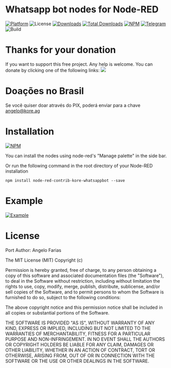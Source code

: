 # Whatsapp bot nodes for Node-RED
[![Platform](https://img.shields.io/badge/platform-Node--RED-red)](https://nodered.org)
![License](https://img.shields.io/github/license/riccefarias/node-red-contrib-kore-whatsappbot.svg)
[![Downloads](https://img.shields.io/npm/dm/node-red-contrib-kore-whatsappbot.svg)](https://www.npmjs.com/package/node-red-contrib-kore-whatsappbot)
[![Total Downloads](https://img.shields.io/npm/dt/node-red-contrib-kore-whatsappbot.svg)](https://www.npmjs.com/package/node-red-contrib-kore-whatsappbot)
[![NPM](https://img.shields.io/npm/v/node-red-contrib-kore-whatsappbot?logo=npm)](https://www.npmjs.org/package/node-red-contrib-kore-whatsappbot)
[![Telegram](https://img.shields.io/badge/Join-Telegram%20Chat-blue.svg?logo=telegram)](https://t.me/codechatBR)
![Build](https://img.shields.io/github/workflow/status/riccefarias/node-red-contrib-kore-whatsappbot/Node.js%20CI?event=push)



# Thanks for your donation
If you want to support this free project. Any help is welcome. You can donate by clicking one of the following links:
<a target="blank" href="https://www.paypal.com/donate/?hosted_button_id=86YR4JV5DGUW2"><img src="https://img.shields.io/badge/Donate-PayPal-blue.svg"/></a>


# Doações no Brasil
Se você quiser doar através do PIX, poderá enviar para a chave angelo@kore.ag


# Installation
[![NPM](https://nodei.co/npm/node-red-contrib-kore-whatsappbot.png?downloads=true)](https://nodei.co/npm/https://nodei.co/npm/node-red-contrib-kore-whatsappbot.png?downloads=true/)

You can install the nodes using node-red's "Manage palette" in the side bar.

Or run the following command in the root directory of your Node-RED installation

    npm install node-red-contrib-kore-whatsappbot --save

# Example

[![Example](https://raw.githubusercontent.com/riccefarias/node-red-contrib-kore-whatsappbot/master/examples/img.png)](https://raw.githubusercontent.com/riccefarias/node-red-contrib-kore-whatsappbot/master/examples/base%20flow.json)


# License
Port Author: Angelo Farias


The MIT License (MIT)
Copyright (c) <year> <copyright holders>

Permission is hereby granted, free of charge, to any person obtaining a copy of this software and associated documentation files (the "Software"), to deal in the Software without restriction, including without limitation the rights to use, copy, modify, merge, publish, distribute, sublicense, and/or sell copies of the Software, and to permit persons to whom the Software is furnished to do so, subject to the following conditions:

The above copyright notice and this permission notice shall be included in all copies or substantial portions of the Software.

THE SOFTWARE IS PROVIDED "AS IS", WITHOUT WARRANTY OF ANY KIND, EXPRESS OR IMPLIED, INCLUDING BUT NOT LIMITED TO THE WARRANTIES OF MERCHANTABILITY, FITNESS FOR A PARTICULAR PURPOSE AND NON-INFRINGEMENT. IN NO EVENT SHALL THE AUTHORS OR COPYRIGHT HOLDERS BE LIABLE FOR ANY CLAIM, DAMAGES OR OTHER LIABILITY, WHETHER IN AN ACTION OF CONTRACT, TORT OR OTHERWISE, ARISING FROM, OUT OF OR IN CONNECTION WITH THE SOFTWARE OR THE USE OR OTHER DEALINGS IN THE SOFTWARE.
